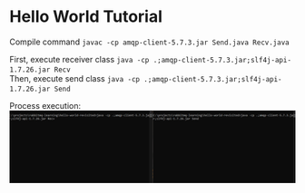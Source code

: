# Hello World Tutorial
   
Compile command `javac -cp amqp-client-5.7.3.jar Send.java Recv.java`   
   
First, execute receiver class `java -cp .;amqp-client-5.7.3.jar;slf4j-api-1.7.26.jar Recv`   
Then, execute send class `java -cp .;amqp-client-5.7.3.jar;slf4j-api-1.7.26.jar Send`   

Process execution:  
![execution](https://github.com/felipejsm/rabbitmq-learning/blob/master/hello-world-revisited/hello-world.gif)
